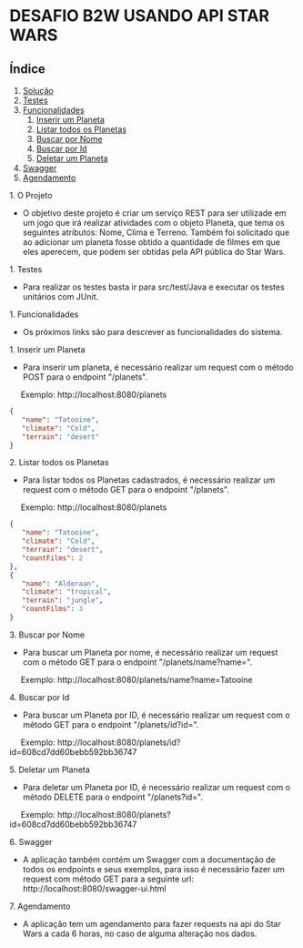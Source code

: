 # DESAFIO B2W USANDO API STAR WARS 

## Índice

<ol>
  <li><a href="#projeto">Solução</a></li>
  <li><a href="#teste">Testes</a></li>
  <li><a href="#funcionalidades">Funcionalidades</a>
    <ol>
      <li><a href="#create">Inserir um Planeta</a></li>
      <li><a href="#findAll">Listar todos os Planetas</a></li>
      <li><a href="#findByName">Buscar por Nome</a></li>
      <li><a href="#findById">Buscar por Id</a></li>
      <li><a href="#delete">Deletar um Planeta</a></li>
    </ol>
    <li><a href="#swagger">Swagger</a>
    <li><a href="#schedule">Agendamento</a>
  </li>
 
</ol>

<a name="projeto">1. O Projeto</a> 

* O objetivo deste projeto é criar um serviço REST para ser utilizade em um jogo que irá realizar atividades com o objeto Planeta, que tema os seguintes atributos: Nome, Clima e Terreno. Também foi solicitado que ao adicionar um planeta fosse obtido a quantidade de filmes em que eles aperecem, que podem ser obtidas pela API pública do Star Wars.

<a name="teste">1. Testes</a> 

* Para realizar os testes basta ir para src/test/Java e executar os testes unitários com JUnit.

<a name="funcionalidades">1. Funcionalidades</a> 

* Os próximos links são para descrever as funcionalidades do sistema.

<a name="create">1. Inserir um Planeta</a> 

* Para inserir um planeta, é necessário realizar um request com o método POST para o endpoint "/planets".

&nbsp;&nbsp;&nbsp;&nbsp; Exemplo: http://localhost:8080/planets
```JSON
{
   "name": "Tatooine",
   "climate": "Cold",
   "terrain": "desert"
}
```

<a name="findAll">2. Listar todos os Planetas</a> 

* Para listar todos os Planetas cadastrados, é necessário realizar um request com o método GET para o endpoint "/planets".

&nbsp;&nbsp;&nbsp;&nbsp; Exemplo: http://localhost:8080/planets

```JSON
{
   "name": "Tatooine",
   "climate": "Cold",
   "terrain": "desert",
   "countFilms": 2
},
{
   "name": "Alderaan",
   "climate": "tropical",
   "terrain": "jungle",
   "countFilms": 3
}
```

<a name="findByName">3. Buscar por Nome</a> 

* Para buscar um Planeta por nome, é necessário realizar um request com o método GET para o endpoint "/planets/name?name=".

&nbsp;&nbsp;&nbsp;&nbsp; Exemplo: http://localhost:8080/planets/name?name=Tatooine

<a name="findById">4. Buscar por Id</a> 

* Para buscar um Planeta por ID, é necessário realizar um request com o método GET para o endpoint "/planets/id?id=".

&nbsp;&nbsp;&nbsp;&nbsp; Exemplo: http://localhost:8080/planets/id?id=608cd7dd60bebb592bb36747

<a name="delete">5. Deletar um Planeta</a> 

* Para deletar um Planeta por ID, é necessário realizar um request com o método DELETE para o endpoint "/planets?id=".

&nbsp;&nbsp;&nbsp;&nbsp; Exemplo: http://localhost:8080/planets?id=608cd7dd60bebb592bb36747


<a name="swagger">6. Swagger</a> 

* A aplicação também contém um Swagger com a documentação de todos os endpoints e seus exemplos, para isso é necessário fazer um request com método GET para a seguinte url: http://localhost:8080/swagger-ui.html



<a name="schedule">7. Agendamento</a> 

* A aplicação tem um agendamento para fazer requests na api do Star Wars a cada 6 horas, no caso de alguma alteração nos dados.
